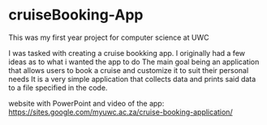 # cruiseBooking-App
This was my first year project for computer science at UWC

I was tasked with creating a cruise bookking app. I originally had a few ideas as to what i wanted the app to do
The main goal being an application that allows users to book a cruise and customize it to suit their personal needs
It is a very simple application that collects data and prints said data to a file specified in the code.

website with PowerPoint and video of the app: https://sites.google.com/myuwc.ac.za/cruise-booking-application/ 
